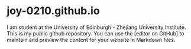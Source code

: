 # joy-0210.github.io
I am student at the University of Edinburgh - Zhejiang University Institute. This is my public github repository. You can use the [editor on GitHub] to maintain and preview the content for your website in Markdown files.

